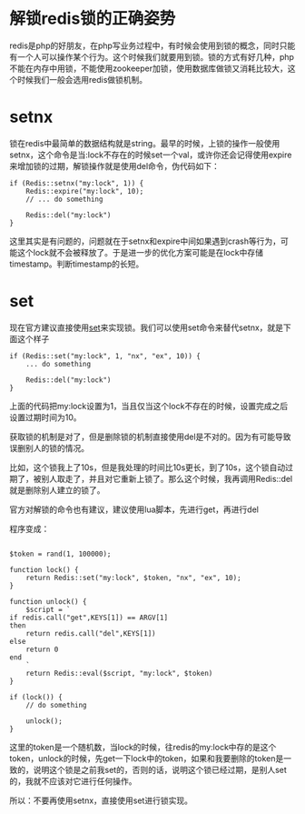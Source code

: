 # 解锁redis锁的正确姿势

redis是php的好朋友，在php写业务过程中，有时候会使用到锁的概念，同时只能有一个人可以操作某个行为。这个时候我们就要用到锁。锁的方式有好几种，php不能在内存中用锁，不能使用zookeeper加锁，使用数据库做锁又消耗比较大，这个时候我们一般会选用redis做锁机制。

# setnx

锁在redis中最简单的数据结构就是string。最早的时候，上锁的操作一般使用setnx，这个命令是当:lock不存在的时候set一个val，或许你还会记得使用expire来增加锁的过期，解锁操作就是使用del命令，伪代码如下：

```
if (Redis::setnx("my:lock", 1)) {
    Redis::expire("my:lock", 10);
    // ... do something

    Redis::del("my:lock")
}
```

这里其实是有问题的，问题就在于setnx和expire中间如果遇到crash等行为，可能这个lock就不会被释放了。于是进一步的优化方案可能是在lock中存储timestamp。判断timestamp的长短。

# set

现在官方建议直接使用[set](https://redis.io/commands/set)来实现锁。我们可以使用set命令来替代setnx，就是下面这个样子

```
if (Redis::set("my:lock", 1, "nx", "ex", 10)) {
    ... do something

    Redis::del("my:lock")
}
```

上面的代码把my:lock设置为1，当且仅当这个lock不存在的时候，设置完成之后设置过期时间为10。

获取锁的机制是对了，但是删除锁的机制直接使用del是不对的。因为有可能导致误删别人的锁的情况。

比如，这个锁我上了10s，但是我处理的时间比10s更长，到了10s，这个锁自动过期了，被别人取走了，并且对它重新上锁了。那么这个时候，我再调用Redis::del就是删除别人建立的锁了。

官方对解锁的命令也有建议，建议使用lua脚本，先进行get，再进行del

程序变成：

```

$token = rand(1, 100000);

function lock() {
    return Redis::set("my:lock", $token, "nx", "ex", 10);
}

function unlock() {
    $script = `
if redis.call("get",KEYS[1]) == ARGV[1]
then
    return redis.call("del",KEYS[1])
else
    return 0
end    
    `
    return Redis::eval($script, "my:lock", $token)
}

if (lock()) {
    // do something

    unlock();
}
```

这里的token是一个随机数，当lock的时候，往redis的my:lock中存的是这个token，unlock的时候，先get一下lock中的token，如果和我要删除的token是一致的，说明这个锁是之前我set的，否则的话，说明这个锁已经过期，是别人set的，我就不应该对它进行任何操作。

所以：不要再使用setnx，直接使用set进行锁实现。
